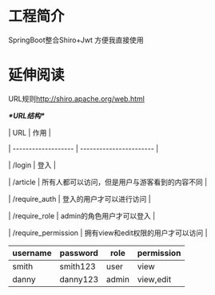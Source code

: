 # 工程简介

SpringBoot整合Shiro+Jwt 方便我直接使用

# 延伸阅读

URL规则<http://shiro.apache.org/web.html>

***\*URL结构\****

| URL         | 作用           |

| ------------------- | ----------------------- |

| /login       | 登入           |

| /article      | 所有人都可以访问，但是用户与游客看到的内容不同 |

| /require_auth    | 登入的用户才可以进行访问      |

| /require_role    | admin的角色用户才可以登入     |

| /require_permission | 拥有view和edit权限的用户才可以访问  |

| username | password | role  | permission |
| -------- | -------- | ----- | ---------- |
| smith    | smith123 | user  | view       |
| danny    | danny123 | admin | view,edit  |
